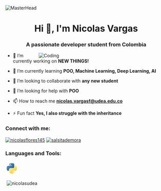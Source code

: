 ![MasterHead](https://raw.githubusercontent.com/gist/brudnak/aba00c9a1c92d226f68e8ad8ba1e0a40/raw/e1e4a92f6072d15014f19aa8903d24a1ac0c41a4/nyan-cat.gif)
<h1 align="center">Hi 👋, I'm Nicolas Vargas</h1>
<h3 align="center">A passionate developer student from Colombia</h3>
<img align="right" alt="Coding" width="400" src="https://gifdb.com/images/high/coding-animated-laptop-flow-stream-ja04010rm5o68zfk.gif">

- 🔭 I’m currently working on **NEW THINGS!**

- 🌱 I’m currently learning **POO, Machine Learning, Deep Learning, AI**

- 👯 I’m looking to collaborate with **any new student**

- 🤝 I’m looking for help with **POO**

- 📫 How to reach me **nicolas.vargasf@udea.edu.co**

- ⚡ Fun fact **Yes, I also struggle with the inheritance**

<h3 align="left">Connect with me:</h3>
<p align="left">
<a href="https://linkedin.com/in/nicolasflores145" target="blank"><img align="center" src="https://raw.githubusercontent.com/rahuldkjain/github-profile-readme-generator/master/src/images/icons/Social/linked-in-alt.svg" alt="nicolasflores145" height="30" width="40" /></a>
<a href="https://instagram.com/salsitademora" target="blank"><img align="center" src="https://raw.githubusercontent.com/rahuldkjain/github-profile-readme-generator/master/src/images/icons/Social/instagram.svg" alt="salsitademora" height="30" width="40" /></a>
</p>

<h3 align="left">Languages and Tools:</h3>
<p align="left"> <a href="https://www.python.org" target="_blank" rel="noreferrer"> <img src="https://raw.githubusercontent.com/devicons/devicon/master/icons/python/python-original.svg" alt="python" width="40" height="40"/> </a> </p>

<p>&nbsp;<img align="center" src="https://github-readme-stats.vercel.app/api?username=nicolasudea&show_icons=true&locale=en" alt="nicolasudea" /></p>
